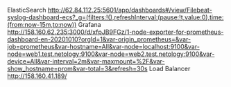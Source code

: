 ElasticSearch http://62.84.112.25:5601/app/dashboards#/view/Filebeat-syslog-dashboard-ecs?_g=(filters:!(),refreshInterval:(pause:!t,value:0),time:(from:now-15m,to:now))
Grafana http://158.160.62.235:3000/d/xfpJB9FGz/1-node-exporter-for-prometheus-dashboard-en-20201010?orgId=1&var-origin_prometheus=&var-job=prometheus&var-hostname=All&var-node=localhost:9100&var-node=web1.test.netology:9100&var-node=web2.test.netology:9100&var-device=All&var-interval=2m&var-maxmount=%2F&var-show_hostname=prom&var-total=3&refresh=30s
Load Balancer http://158.160.41.189/

